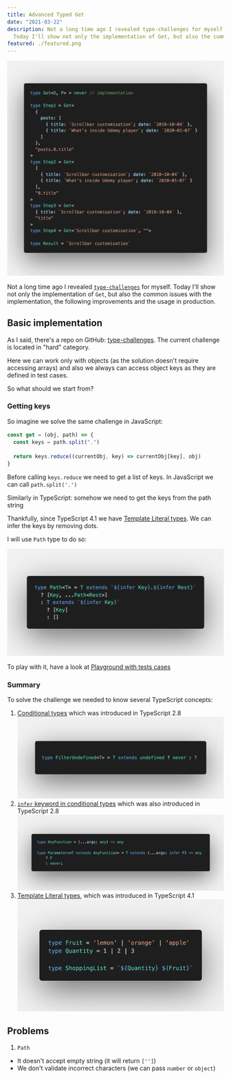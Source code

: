 ```yaml
---
title: Advanced Typed Get
date: "2021-03-22"
description: Not a long time ago I revealed type-challenges for myself.
  Today I'll show not only the implementation of Get, but also the common issues with the implementation, the following improvements and the usage in production.
featured: ./featured.png
---
```


![Example of Get debugging](./featured.png)

Not a long time ago I revealed [`type-challenges`](https://github.com/type-challenges/type-challenges) for myself. Today I'll show not only the implementation of `Get`, but also the common issues with the implementation, the following improvements and the usage in production.

## Basic implementation

As I said, there's a repo on GitHub: [type-challenges](https://github.com/type-challenges/type-challenges/blob/master/questions/270-hard-typed-get/README.md). The current challenge is located in "hard" category.

Here we can work only with objects (as the solution doesn't require accessing arrays) and also we always can access object keys as they are defined in test cases.

So what should we start from?

### Getting keys

So imagine we solve the same challenge in JavaScript:

```js
const get = (obj, path) => {
  const keys = path.split(".")

  return keys.reduce((currentObj, key) => currentObj[key], obj)
}
```

Before calling `keys.reduce` we need to get a list of keys. In JavaScript we can call `path.split('.')`

Similarly in TypeScript: somehow we need to get the keys from the path string

Thankfully, since TypeScript 4.1 we have [Template Literal types](https://devblogs.microsoft.com/typescript/announcing-typescript-4-1/#template-literal-types). We can infer the keys by removing dots.

I will use `Path` type to do so:

![Path transforms a string into keys](./path-transforms-string-into-keys.png)

To play with it, have a look at [Playground with tests cases](https://www.typescriptlang.org/play?ssl=5&ssc=9&pln=1&pc=1#code/C4TwDgpgBACghsAFgHgCoD4oF4qqhAD2AgDsATAZygAMASAbwEsSAzCAJygGkIQBfAHQNmbTgCUIFYH2oAoKFAD8UANo8QAGigCd8JMglT0AXXlQAXLnxFSlGsNYduvGWYXK1vUwoWWVp2QB6ACooAH0IyKjI3ElgKABhOApJcOj0sKhgwNlGAFswAHt2ePooAFEARwBXOAAbLXKCSABjeL4oFnZCvKgAcgABUEgAWhbEerrSAHNJQOrgRjqKPtlZYegW5NScFTMm1uBkKtq65D0UPsKSCBGAa14RsAREPvQtFSub+8fnpD7jOh3vtmhA2scavVzi9kH0AEw-EACP6vd6qeGIvpaPoogFAjQgw4Q07Q-R9JDsCAQAQPJG4tGfClUrH9WksnEvPHA4xAA)

### Summary

To solve the challenge we needed to know several TypeScript concepts:

1. [Conditional types](https://www.typescriptlang.org/docs/handbook/release-notes/typescript-2-8.html#conditional-types) which was introduced in TypeScript 2.8
   ![Example of a conditional type](./conditional-types.png)
2. [`infer` keyword in conditional types](https://www.typescriptlang.org/docs/handbook/release-notes/typescript-2-8.html#type-inference-in-conditional-types) which was also introduced in TypeScript 2.8
   ![Example of an infer keyword in conditional types](./infer-keyword-in-conditional-types.png)
3. [Template Literal types](https://devblogs.microsoft.com/typescript/announcing-typescript-4-1/#template-literal-types), which was introduced in TypeScript 4.1
   ![Example of template literal types](./template-literal-types.png)

## Problems

1. `Path`

- It doesn't accept empty string (it will return `['']`)
- We don't validate incorrect characters (we can pass `number` or `object`)
